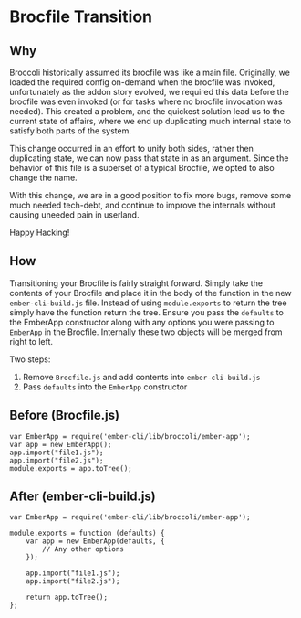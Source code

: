 # Brocfile Transition

## Why

Broccoli historically assumed its brocfile was like a main file. Originally, we loaded the required config on-demand when the brocfile was invoked, unfortunately as the addon story evolved, we required this data before the brocfile was even invoked (or for tasks where no brocfile invocation was needed). This created a problem, and the quickest solution lead us to the current state of affairs, where we end up duplicating much internal state to satisfy both parts of the system.

This change occurred in an effort to unify both sides, rather then duplicating state, we can now pass that state in as an argument. Since the behavior of this file is a superset of a typical Brocfile, we opted to also change the name.

With this change, we are in a good position to fix more bugs, remove some much needed tech-debt, and continue to improve the internals without causing uneeded pain in userland.

Happy Hacking!

## How

Transitioning your Brocfile is fairly straight forward. Simply take the contents of your Brocfile and place it in the body of the function in the new `ember-cli-build.js` file.  Instead of using `module.exports` to return the tree simply have the function return the tree.  Ensure you pass the `defaults` to the EmberApp constructor along with any options you were passing to `EmberApp` in the Brocfile.  Internally these two objects will be merged from right to left.

Two steps:

1. Remove `Brocfile.js` and add contents into `ember-cli-build.js`
2. Pass `defaults` into the `EmberApp` constructor

## Before (Brocfile.js)

```
var EmberApp = require('ember-cli/lib/broccoli/ember-app');
var app = new EmberApp();
app.import("file1.js");
app.import("file2.js");
module.exports = app.toTree();
```

## After (ember-cli-build.js)
```
var EmberApp = require('ember-cli/lib/broccoli/ember-app');

module.exports = function (defaults) {
    var app = new EmberApp(defaults, {
        // Any other options
    });

    app.import("file1.js");
    app.import("file2.js");

    return app.toTree();
};
```
